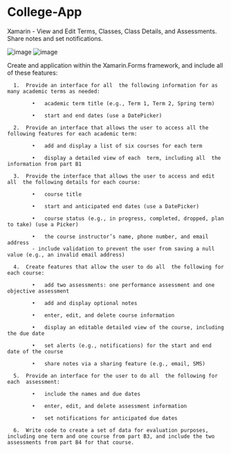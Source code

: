 # College-App
Xamarin - View and Edit Terms, Classes, Class Details, and Assessments. Share notes and set notifications.

![image](https://user-images.githubusercontent.com/60014977/84618725-02e8cb80-aea1-11ea-8d87-122c903aa108.png)
![image](https://user-images.githubusercontent.com/60014977/84855225-96e99d00-b031-11ea-84cd-9b81d76893df.png)

Create and application within the Xamarin.Forms framework, and include all  of these features:

      1.  Provide an interface for all  the following information for as many academic terms as needed:

            •   academic term title (e.g., Term 1, Term 2, Spring term)

            •   start and end dates (use a DatePicker)

      2.  Provide an interface that allows the user to access all the following features for each academic term:

            •   add and display a list of six courses for each term

            •   display a detailed view of each  term, including all  the information from part B1

      3.  Provide the interface that allows the user to access and edit all  the following details for each course:

            •   course title

            •   start and anticipated end dates (use a DatePicker)

            •   course status (e.g., in progress, completed, dropped, plan to take) (use a Picker)

            •   the course instructor’s name, phone number, and email address
            - include validation to prevent the user from saving a null value (e.g., an invalid email address)

      4.  Create features that allow the user to do all  the following for each course:

            •   add two assessments: one performance assessment and one objective assessment

            •   add and display optional notes

            •   enter, edit, and delete course information

            •   display an editable detailed view of the course, including the due date

            •   set alerts (e.g., notifications) for the start and end date of the course

            •   share notes via a sharing feature (e.g., email, SMS)

      5.  Provide an interface for the user to do all  the following for each  assessment:

            •   include the names and due dates

            •   enter, edit, and delete assessment information

            •   set notifications for anticipated due dates
   
      6.  Write code to create a set of data for evaluation purposes, including one term and one course from part B3, and include the two assessments from part B4 for that course.
